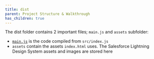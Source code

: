 ```yaml
---
title: dist
parent: Project Structure & Walkthrough
has_children: true
--- 
```


The dist folder contains 2 important files; ```main.js``` and ```assets``` subfolder: 
- [```main.js```](./main.js.md) is the code compiled from ```src/index.js```
- ```assets``` contain the assets ```index.html``` uses. The Salesforce Lightning Design System assets and images are stored here